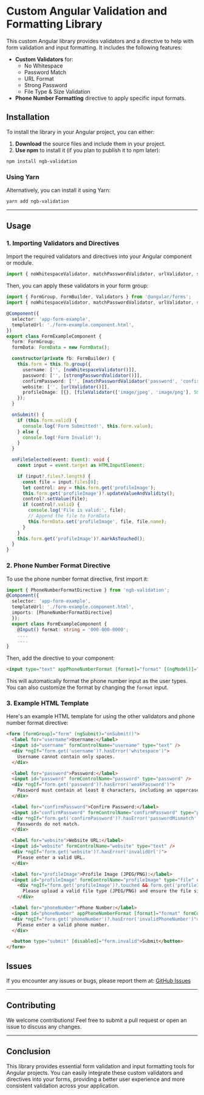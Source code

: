 
# Custom Angular Validation and Formatting Library

This custom Angular library provides validators and a directive to help with form validation and input formatting. It includes the following features:

- **Custom Validators** for:
  - No Whitespace
  - Password Match
  - URL Format
  - Strong Password
  - File Type & Size Validation
- **Phone Number Formatting** directive to apply specific input formats.

## Installation

To install the library in your Angular project, you can either:

1. **Download** the source files and include them in your project.
2. **Use npm** to install it (if you plan to publish it to npm later):

```bash
npm install ngb-validation
```

### Using Yarn
Alternatively, you can install it using Yarn:

```bash
yarn add ngb-validation
```

---

## Usage

### 1. Importing Validators and Directives

Import the required validators and directives into your Angular component or module.

```typescript
import { noWhitespaceValidator, matchPasswordValidator, urlValidator, strongPasswordValidator, fileValidator, PhoneNumberFormatDirective } from 'ngb-validation';
```

Then, you can apply these validators in your form group:

```typescript
import { FormGroup, FormBuilder, Validators } from '@angular/forms';
import { noWhitespaceValidator, matchPasswordValidator, urlValidator, strongPasswordValidator, fileValidator } from 'ngb-validation';

@Component({
  selector: 'app-form-example',
  templateUrl: './form-example.component.html',
})
export class FormExampleComponent {
  form: FormGroup;
  formData: FormData = new FormData();

  constructor(private fb: FormBuilder) {
    this.form = this.fb.group({
      username: ['', [noWhitespaceValidator()]],
      password: ['', [strongPasswordValidator()]],
      confirmPassword: ['', [matchPasswordValidator('password', 'confirmPassword')]],
      website: ['', [urlValidator()]],
      profileImage: [{}, [fileValidator(['image/jpeg', 'image/png'], 5000000)]]
    });
  }

  onSubmit() {
    if (this.form.valid) {
      console.log('Form Submitted!', this.form.value);
    } else {
      console.log('Form Invalid!');
    }
  }

  onFileSelected(event: Event): void {
    const input = event.target as HTMLInputElement;

    if (input?.files?.length) {
      const file = input.files[0];
      let control: any = this.form.get('profileImage');
      this.form.get('profileImage')?.updateValueAndValidity();
      control?.setValue(file);
      if (control?.valid) {
        console.log('File is valid:', file);
        // Append the file to FormData
        this.formData.set('profileImage', file, file.name);
      }
    }
    this.form.get('profileImage')?.markAsTouched();
  }
}
```

### 2. Phone Number Format Directive

To use the phone number format directive, first import it:

```typescript
import { PhoneNumberFormatDirective } from 'ngb-validation';
@Component({
  selector: 'app-form-example',
  templateUrl: './form-example.component.html',
  imports: [PhoneNumberFormatDirective]
  });
  export class FormExampleComponent {
    @Input() format: string = '000-000-0000';
    ....
    ....
}
```

Then, add the directive to your component:

```html
<input type="text" appPhoneNumberFormat [format]="format" [(ngModel)]="phoneNumber" />
```

This will automatically format the phone number input as the user types. You can also customize the format by changing the `format` input.

### 3. Example HTML Template

Here's an example HTML template for using the other validators and phone number format directive:

```html
<form [formGroup]="form" (ngSubmit)="onSubmit()">
  <label for="username">Username:</label>
  <input id="username" formControlName="username" type="text" />
  <div *ngIf="form.get('username')?.hasError('whitespace')">
    Username cannot contain only spaces.
  </div>

  <label for="password">Password:</label>
  <input id="password" formControlName="password" type="password" />
  <div *ngIf="form.get('password')?.hasError('weakPassword')">
    Password must contain at least 8 characters, including an uppercase letter, a number, and a special character.
  </div>

  <label for="confirmPassword">Confirm Password:</label>
  <input id="confirmPassword" formControlName="confirmPassword" type="password" />
  <div *ngIf="form.get('confirmPassword')?.hasError('passwordMismatch')">
    Passwords do not match.
  </div>

  <label for="website">Website URL:</label>
  <input id="website" formControlName="website" type="text" />
  <div *ngIf="form.get('website')?.hasError('invalidUrl')">
    Please enter a valid URL.
  </div>

  <label for="profileImage">Profile Image (JPEG/PNG):</label>
  <input id="profileImage" formControlName="profileImage" type="file" class="form-control" (change)="onFileSelected($event)" [ngClass]="{'is-invalid': form.get('profileImage')?.invalid && form.get('profileImage')?.touched}" />
    <div *ngIf="form.get('profileImage')?.touched && form.get('profileImage')?.hasError('invalidFile')" class="invalid-feedback">
      Please upload a valid file type (JPEG/PNG) and ensure the file size is less than 5MB.
    </div>

  <label for="phoneNumber">Phone Number:</label>
  <input id="phoneNumber" appPhoneNumberFormat [format]="format" formControlName="phoneNumber" type="text" />
  <div *ngIf="form.get('phoneNumber')?.hasError('invalidPhoneNumber')">
    Please enter a valid phone number.
  </div>

  <button type="submit" [disabled]="form.invalid">Submit</button>
</form>
```

## Issues
If you encounter any issues or bugs, please report them at:
[GitHub Issues](https://github.com/Bansi23/ngb-validation/issues)

---

## Contributing
We welcome contributions! Feel free to submit a pull request or open an issue to discuss any changes.

---

## Conclusion

This library provides essential form validation and input formatting tools for Angular projects. You can easily integrate these custom validators and directives into your forms, providing a better user experience and more consistent validation across your application.